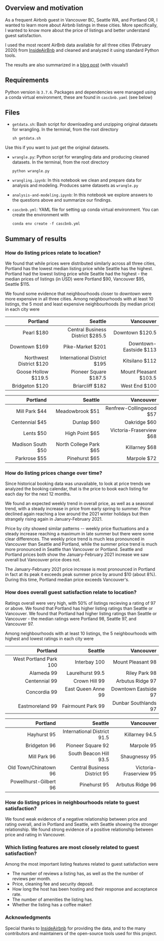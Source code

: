 ## Overview and motivation

As a frequent Airbnb guest in Vancouver BC, Seattle WA, and Portland OR, I wanted to learn more about Airbnb listings in these cities. More specifically, I wanted to know more about the price of listings and better understand guest satisfaction.

I used the most recent AirBnb data available for all three cities (February 2020) from [InsideAirBnb](http://insideairbnb.com/get-the-data.html) and cleaned and analyzed it using standard Python tools.

The results are also summarized in a [blog post](https://rmwenzel.com/blog/project-reviews/2020-03-02-cascadia-airbnb/) (with visuals!) 

## Requirements

Python version is `3.7.6`. Packages and dependencies were managed using a conda virtual environment, these are found in `cascbnb.yaml` (see below)

## Files

- `getdata.sh`: Bash script for downloading and unzipping original datasets
for wrangling. In the terminal, from the root directory

    ```sh getdata.sh```

Use this if you want to just get the original datasets.

- `wrangle.py`: Python script for wrangling data and producing cleaned datasets. In the terminal, from the root directory
 
  ```python wrangle.py```

- `wrangling.ipynb`: In this notebook we clean and prepare data for analysis and modeling. Produces same datasets as `wrangle.py`
- `analysis-and-modeling.ipynb`: In this notebook we explore answers to the questions above and summarize our findings.

- `cascbnb.yml`: YAML file for setting up conda virtual environment. You can create the environment with 

    ```conda env create -f cascbnb.yml```


## Summary of results

### How do listing prices relate to location?

We found that while prices were distributed similarly across all three cities, Portland has the lowest median listing price while Seattle has the highest. Portland had the lowest listing price while Seattle had the highest - the median prices of listings (in USD) were Portland $90, Vancouver $95, Seattle $115.

We found some evidence that neighbourhoods closer to downtown were more expensive in all three cities. Among neighbourhoods with at least 10 listings, the 5 most and least expensive neighbourhoods (by median price) in each city were

|Portland   							   |Seattle  								  		   | Vancouver   					 |
|---------------------------:|--------------------------------:|----------------------:|
|Pearl  								 $180|Central Business District  $285.5|Downtown				 $120.5|
|Downtown                $169|Pike-Market								   $201|Downtown-Eastside  $113|
|Northwest District      $120|International District			 $195|Kitsilano					 $112|
|Goose Hollow      		 $119.5|Pioneer Square						 $187.5|Mount Pleasant   $103.5|
|Bridgeton               $120|Briarcliff 								   $182|West End		       $100|


| Portland   							  |  Seattle  					        | Vancouver   					 |
|--------------------------:|----------------------------:|-----------------------:|
|Mill Park  			 		 	 $44|Meadowbrook							 $51|Renfrew-Collingwood	$57|
|Centennial              $45|Dunlap  	      	         $60|Oakridge						  $60|
|Lents                   $50|High Point   	        	 $65|Victoria-Fraserview	$68|
|Madison South         	 $50|North College Park				 $65|Killarney   				  $68|
|Parkrose                $55|Pinehurst                 $65|Marpole	  					$72|


### How do listing prices change over time?

Since historical booking data was unavailable, to look at price trends we analyzed the booking calendar, that is the price to book each listing for each day for the next 12 months.

We found an expected weekly trend in overall price, as well as a seasonal trend, with a steady increase in price from early spring to summer. Price declined again reaching a low around the 2021 winter holidays but then strangely rising again in January-February 2021.

Price by city showed similar patterns -- weekly price fluctuations and a steady increase reaching a maximum in late summer but there were some clear differences. The weekly price trend is much less pronounced in Vancouver than Seattle and Portland, while the summer price trend is much more pronounced in Seattle than Vancouver or Portland. Seattle and Portland prices both show the January-February 2021 increase we saw overall but Vancouver price does not.

The January-February 2021 price increase is most pronounced in Portland in fact at its peak it exceeds peak summer price by around $10 (about 8%). During this time, Portland median price exceeds Vancouver's.

### How does overall guest satisfaction relate to location?

Ratings overall were very high, with 50% of listings recieving a rating of 97 or above. We found that Portland has higher listing ratings than Seattle or Vancouver. We found that Portland had higher listing ratings than Seattle or Vancouver - the median ratings were Portland 98, Seattle 97, and Vancouver 97. 

Among neighbourhoods with at least 10 listings, the 5 neighbourhoods with highest and lowest ratings in each city were

| Portland   							 |  Seattle  					| Vancouver   					|
|-------------------------:|-------------------:|----------------------:|
|West Portland Park  		100|Interbay    	   100|Mount Pleasant				98|
|Alameda                 99|Laurelhurst  	  99.5|Riley Park					 	98|
|Centennial              99|Crown Hill   	    99|Arbutus Ridge				97|
|Concordia     					 99|East Queen Anne   99|Downtown Eastside		97|
|Eastmoreland            99|Fairmount Park    99|Dunbar Southlands		97|

| Portland   							 |  Seattle  					        | Vancouver   					|
|-------------------------:|---------------------------:|----------------------:|
|Hayhurst  			 				 95|International District  91.5|Killarney					94.5|
|Bridgeton               96|Pioneer Square  	      	92|Marpole					 	  95|
|Mill Park               96|South Beacon Hill  	    93.5|Shaugnessy						95|
|Old Town/Chinatown      96|Central Business District 95|Victoria-Fraserview	95|
|Powellhurst-Gilbert     96|Pinehurst      					  95|Arbutus Ridge				96|

### How do listing prices in neighbourhoods relate to guest satisfaction?

We found weak evidence of a negative relationship between price and rating overall, and in Portland and Seattle, with Seattle showing the stronger relationship. We found strong evidence of a positive relationship between price and rating in Vancouver.


### Which listing features are most closely related to guest satisfaction?

Among the most important listing features related to guest satisfaction were

- The number of reviews a listing has, as well as the the number of reviews per month.
- Price, cleaning fee and security deposit.
- How long the host has been hosting and their response and acceptance rate.
- The number of amenities the listing has.
- Whether the listing has a coffee maker!


### Acknowledgments

Special thanks to [InsideAirbnb](http://insideairbnb.com/get-the-data.html) for providing the data, and to the many  contributors and maintainers of the open-source tools used for this project.
